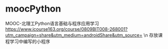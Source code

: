 # moocPython
MOOC-北理工Python语言基础与程序应用学习
https://www.icourse163.org/course/0809BIT008-268001?utm_campaign=share&utm_medium=androidShare&utm_source= \n
存放课程学习中编写的小程序
